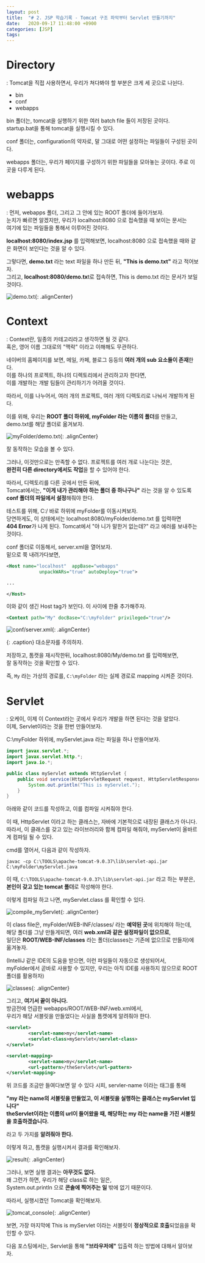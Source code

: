 ```yaml
---
layout: post
title:  "# 2. JSP 학습기록 - Tomcat 구조 파악부터 Servlet 만들기까지"
date:   2020-09-17 11:48:00 +0900
categories: [JSP]
tags: 
---
```


# Directory
: Tomcat을 직접 사용하면서, 우리가 쳐다봐야 할 부분은 크게 세 곳으로 나뉜다.
* bin
* conf
* webapps

bin 폴더는, tomcat을 실행하기 위한 여러 batch file 들이 저장된 곳이다.   
startup.bat을 통해 tomcat을 실행시킬 수 있다.  

conf 폴더는, configuration의 약자로, 말 그대로 어떤 설정하는 파일들이 구성된 곳이다.  

webapps 폴더는, 우리가 페이지를 구성하기 위한 파일들을 모아놓는 곳이다. 주로 이곳을 다루게 된다.  

# webapps
: 먼저, webapps 폴더, 그리고 그 안에 있는 ROOT 폴더에 들어가보자.  
눈치가 빠르면 알겠지만, 우리가 localhost:8080 으로 접속했을 때 보이는 문서는  
여기에 있는 파일들을 통해서 이루어진 것이다.

**localhost:8080/index.jsp** 를 입력해보면, localhost:8080 으로 접속했을 때와 같은 화면이 보인다는 것을 알 수 있다.

그렇다면, **demo.txt** 라는 text 파일을 하나 만든 뒤, **"This is demo.txt"** 라고 적어보자.  
그리고, **localhost:8080/demo.tx**t로 접속하면, This is demo.txt 라는 문서가 보일 것이다.

![demo.txt](/assets/images/2020-09-17-13-22-01_2020-09-17-jsp_learning_02.md.png){: .alignCenter}

# Context
: Context란, 일종의 카테고리라고 생각하면 될 것 같다.  
혹은, 영어 이름 그대로의 "맥락" 이라고 이해해도 무관하다.

네이버의 홈페이지를 보면, 메일, 카페, 블로그 등등의 **여러 개의 sub 요소들이 존재**한다.  
이를 하나의 프로젝트, 하나의 디렉토리에서 관리하고자 한다면,  
이를 개발하는 개발 팀들이 관리하기가 어려울 것이다.

따라서, 이를 나누어서, 여러 개의 프로젝트, 여러 개의 디렉토리로 나눠서 개발하게 된다.  

이를 위해, 우리는 **ROOT 폴더 하위에, myFolder 라는 이름의 폴더**를 만들고, demo.txt를 해당 폴더로 옮겨보자.

![myFolder/demo.txt](/assets/images/2020-09-17-13-24-33_2020-09-17-jsp_learning_02.md.png){: .alignCenter}

잘 동작하는 모습을 볼 수 있다.

그러나, 이것만으로는 만족할 수 없다. 프로젝트를 여러 개로 나눈다는 것은,  
**완전히 다른 directory에서도 작업**을 할 수 있어야 한다.  

따라서, 디렉토리를 다른 곳에서 만든 뒤에,  
Tomcat에서는, **"이게 내가 관리해야 하는 폴더 중 하나구나"** 라는 것을 알 수 있도록  
**conf 폴더의 파일에서 설정**해줘야 한다.

테스트를 위해, C:/ 바로 하위에 myFolder를 이동시켜보자.  
당연하게도, 이 상태에서는 localhost:8080/myFolder/demo.txt 를 입력하면   
**404 Error**가 나게 된다. Tomcat에서 "야 니가 말한거 없는데?" 라고 에러를 보내주는 것이다.

conf 폴더로 이동해서, server.xml을 열어보자.  
밑으로 쭉 내려가다보면, 

```xml
<Host name="localhost"  appBase="webapps"
            unpackWARs="true" autoDeploy="true">

...

</Host>
```

이와 같이 생긴 Host tag가 보인다. 이 사이에 한줄 추가해주자.
```xml
<Context path="My" docBase="C:\myFolder" privileged="true"/>
```

![conf/server.xml](/assets/images/2020-09-17-13-41-14_2020-09-17-jsp_learning_02.md.png){: .alignCenter}

{: .caption}
대소문자를 주의하자.


저장하고, 톰캣을 재시작한뒤, localhost:8080/My/demo.txt 를 입력해보면,  
잘 동작하는 것을 확인할 수 있다.

즉, `My` 라는 가상의 경로를, `C:\myFolder` 라는 실제 경로로 mapping 시켜준 것이다.

# Servlet
: 오케이, 이제 이 Context라는 곳에서 우리가 개발을 하면 된다는 것을 알았다.  
이제, Servlet이라는 것을 한번 만들어보자.

C:\myFolder 하위에, myServlet.java 라는 파일을 하나 만들어보자.

```java
import javax.servlet.*;
import javax.servlet.http.*;
import java.io.*;

public class myServlet extends HttpServlet {
    public void service(HttpServletRequest request, HttpServletResponse response) throws IOException, ServletException {
        System.out.println("This is myServlet.");
    }
}
```

아래와 같이 코드를 작성하고, 이를 컴파일 시켜줘야 한다.  

이 때, HttpServlet 이라고 하는 클래스는, 자바에 기본적으로 내장된 클래스가 아니다.  
따라서, 이 클래스를 갖고 있는 라이브러리와 함께 컴파일 해줘야, myServlet이 올바르게 컴파일 될 수 있다.

cmd를 열어서, 다음과 같이 작성하자.

`javac -cp C:\TOOLS\apache-tomcat-9.0.37\lib\servlet-api.jar C:\myFolder\myServlet.java`

이 때, `C:\TOOLS\apache-tomcat-9.0.37\lib\servlet-api.jar` 라고 하는 부분은,  
**본인이 갖고 있는 tomcat 폴더**로 작성해야 한다.  

이렇게 컴파일 하고 나면, myServlet.class 를 확인할 수 있다.

![compile_myServlet](/assets/images/2020-09-17-13-49-16_2020-09-17-jsp_learning_02.md.png){: .alignCenter}

이 class file은, myFolder/WEB-INF/classes/ 라는 **예약된 곳**에 위치해야 하는데,   
해당 폴더를 그냥 만들게되면, 여러 **web.xml과 같은 설정파일이 없으므로**,   
일단은 **ROOT/WEB-INF/classes** 라는 폴더(classes는 기존에 없으므로 만들자)에 옮겨놓자.  

(IntelliJ 같은 IDE의 도움을 받으면, 이런 파일들이 자동으로 생성되어서,  
myFolder에서 곧바로 사용할 수 있지만, 우리는 아직 IDE를 사용하지 않으므로 ROOT 폴더를 활용하자)

![classes](/assets/images/2020-09-17-14-12-15_2020-09-17-jsp_learning_02.md.png){: .alignCenter}

그리고, **여기서 끝이 아니다.**  
방금전에 언급한 webapps/ROOT/WEB-INF/web.xml에서,  
우리가 해당 서블릿을 만들었다는 사실을 톰캣에게 알려줘야 한다.

```xml
<servlet>
        <servlet-name>my</servlet-name>
        <servlet-class>myServlet</servlet-class>
</servlet>

<servlet-mapping>
        <servlet-name>my</servlet-name>
        <url-pattern>/theServlet</url-pattern>
</servlet-mapping>
```

위 코드를 조금만 들여다보면 알 수 있다 시피,
servler-name 이라는 태그를 통해

**"my 라는 name의 서블릿을 만들었고, 이 서블릿을 실행하는 클래스는 myServlet 입니다"**  
**theServlet이라는 이름의 url이 들어왔을 때, 해당하는 my 라는 name을 가진 서블릿을 호출하겠습니다.**  

라고 두 가지를 **알려줘야 한다.**

이렇게 하고, 톰캣을 실행시켜서 결과를 확인해보자.

![result](/assets/images/2020-09-17-14-13-33_2020-09-17-jsp_learning_02.md.png){: .alignCenter}

그러나, 보면 실행 결과는 **아무것도 없다.**  
왜 그런가 하면, 우리가 해당 class로 하는 일은,  
System.out.println 으로 **콘솔에 찍어주는 일** 밖에 없기 때문이다.

따라서, 실행시켰던 Tomcat을 확인해보자.

![tomcat_console](/assets/images/2020-09-17-14-14-40_2020-09-17-jsp_learning_02.md.png){: .alignCenter}

보면, 가장 마지막에 This is myServlet 이라는 서블릿이 **정상적으로 호출**되었음을 확인할 수 있다.

다음 포스팅에서는, Servlet을 통해 **"브라우저에"** 입출력 하는 방법에 대해서 알아보자.


